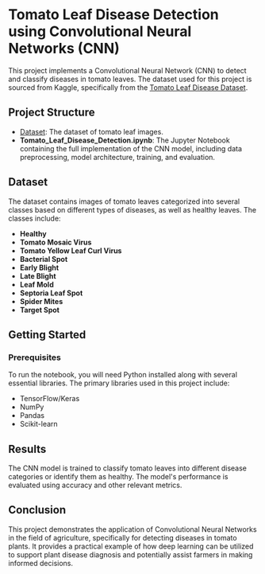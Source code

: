 # Tomato Leaf Disease Detection using Convolutional Neural Networks (CNN)

This project implements a Convolutional Neural Network (CNN) to detect and classify diseases in tomato leaves. The dataset used for this project is sourced from Kaggle, specifically from the [Tomato Leaf Disease Dataset](https://www.kaggle.com/datasets/kaustubhb999/tomatoleaf).

## Project Structure

- [Dataset](https://www.kaggle.com/datasets/kaustubhb999/tomatoleaf): The dataset of tomato leaf images.
- **Tomato_Leaf_Disease_Detection.ipynb**: The Jupyter Notebook containing the full implementation of the CNN model, including data preprocessing, model architecture, training, and evaluation.

## Dataset

The dataset contains images of tomato leaves categorized into several classes based on different types of diseases, as well as healthy leaves. The classes include:

- **Healthy**
- **Tomato Mosaic Virus**
- **Tomato Yellow Leaf Curl Virus**
- **Bacterial Spot**
- **Early Blight**
- **Late Blight**
- **Leaf Mold**
- **Septoria Leaf Spot**
- **Spider Mites**
- **Target Spot**

## Getting Started

### Prerequisites

To run the notebook, you will need Python installed along with several essential libraries. The primary libraries used in this project include:

- TensorFlow/Keras
- NumPy
- Pandas
- Scikit-learn

## Results
The CNN model is trained to classify tomato leaves into different disease categories or identify them as healthy. The model's performance is evaluated using accuracy and other relevant metrics.

## Conclusion
This project demonstrates the application of Convolutional Neural Networks in the field of agriculture, specifically for detecting diseases in tomato plants. It provides a practical example of how deep learning can be utilized to support plant disease diagnosis and potentially assist farmers in making informed decisions.

